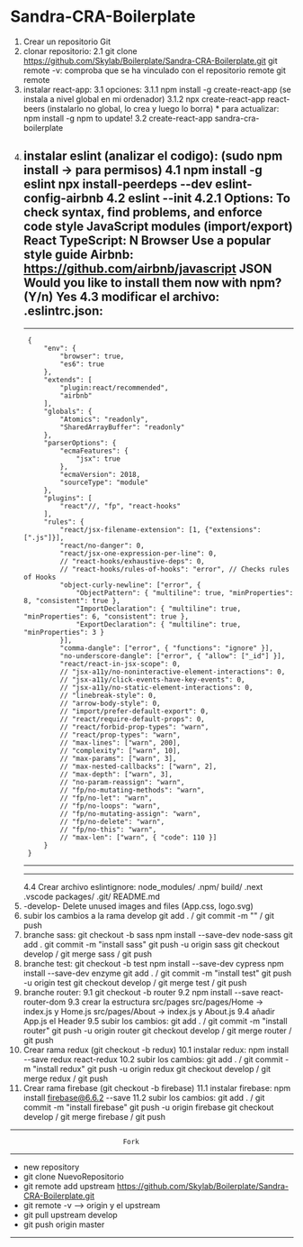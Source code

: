 # Sandra-CRA-Boilerplate

1. Crear un repositorio Git
2. clonar repositorio:
    2.1 git clone https://github.com/Skylab/Boilerplate/Sandra-CRA-Boilerplate.git
    git remote -v: comproba que se ha vinculado con el repositorio remote
    git remote
3. instalar react-app:
    3.1 opciones:
        3.1.1 npm install -g create-react-app (se instala a nivel global en mi ordenador)
        3.1.2 npx create-react-app react-beers (instalarlo no global, lo crea y luego lo borra)
        * para actualizar: npm install -g npm to update!
    3.2 create-react-app sandra-cra-boilerplate
4. instalar eslint (analizar el codigo): (sudo npm install -> para permisos)
    4.1 npm install -g eslint 
        npx install-peerdeps --dev eslint-config-airbnb
    4.2 eslint --init
        4.2.1 Options:
            To check syntax, find problems, and enforce code style
            JavaScript modules (import/export)
            React
            TypeScript: N
            Browser
            Use a popular style guide
            Airbnb: https://github.com/airbnb/javascript
            JSON
            Would you like to install them now with npm? (Y/n) Yes
    4.3 modificar el archivo: .eslintrc.json:
    --------------------------------------------------------------------------
    --------------------------------------------------------------------------
        {
            "env": {
                "browser": true,
                "es6": true
            },
            "extends": [
                "plugin:react/recommended",
                "airbnb"
            ],
            "globals": {
                "Atomics": "readonly",
                "SharedArrayBuffer": "readonly"
            },
            "parserOptions": {
                "ecmaFeatures": {
                    "jsx": true
                },
                "ecmaVersion": 2018,
                "sourceType": "module"
            },
            "plugins": [
                "react"//, "fp", "react-hooks"
            ],
            "rules": {
                "react/jsx-filename-extension": [1, {"extensions": [".js"]}],
                "react/no-danger": 0,
                "react/jsx-one-expression-per-line": 0,
                // "react-hooks/exhaustive-deps": 0,
                // "react-hooks/rules-of-hooks": "error", // Checks rules of Hooks
                "object-curly-newline": ["error", {
                    "ObjectPattern": { "multiline": true, "minProperties": 8, "consistent": true },
                    "ImportDeclaration": { "multiline": true, "minProperties": 6, "consistent": true },
                    "ExportDeclaration": { "multiline": true, "minProperties": 3 }
                }],
                "comma-dangle": ["error", { "functions": "ignore" }],
                "no-underscore-dangle": ["error", { "allow": ["_id"] }],
                "react/react-in-jsx-scope": 0,
                // "jsx-a11y/no-noninteractive-element-interactions": 0,
                // "jsx-a11y/click-events-have-key-events": 0,
                // "jsx-a11y/no-static-element-interactions": 0,
                // "linebreak-style": 0,
                // "arrow-body-style": 0,
                // "import/prefer-default-export": 0,
                // "react/require-default-props": 0,
                // "react/forbid-prop-types": "warn",
                // "react/prop-types": "warn",
                // "max-lines": ["warn", 200],
                // "complexity": ["warn", 10],
                // "max-params": ["warn", 3],
                // "max-nested-callbacks": ["warn", 2],
                // "max-depth": ["warn", 3],
                // "no-param-reassign": "warn",
                // "fp/no-mutating-methods": "warn",
                // "fp/no-let": "warn",
                // "fp/no-loops": "warn",
                // "fp/no-mutating-assign": "warn",
                // "fp/no-delete": "warn",
                // "fp/no-this": "warn",
                // "max-len": ["warn", { "code": 110 }]
            }
        }
    --------------------------------------------------------------------------
    --------------------------------------------------------------------------
    4.4 Crear archivo eslintignore:
        node_modules/
        .npm/
        build/
        .next
        .vscode
        packages/
        .git/
        README.md
5. -develop- Delete unused images and files (App.css, logo.svg)
6. subir los cambios a la rama develop
     git add . / git commit -m "" / git push
7. branche sass:
    git checkout -b sass
    npm install --save-dev node-sass
    git add .
    git commit -m "install sass"
    git push -u origin sass
    git checkout develop / git merge sass / git push
8. branche test:
    git checkout -b test
    npm install --save-dev cypress
    npm install --save-dev enzyme
    git add . / git commit -m "install test" 
    git push -u origin test
    git checkout develop / git merge test / git push
9. branche router:
    9.1 git checkout -b router
    9.2 npm install --save react-router-dom
    9.3 crear la estructura src/pages
        src/pages/Home -> index.js  y Home.js
        src/pages/About -> index.js  y About.js
    9.4 añadir App.js el Header
    9.5 subir los cambios:
        git add . / git commit -m "install router" 
        git push -u origin router
        git checkout develop / git merge router / git push
10. Crear rama redux (git checkout -b redux)
    10.1 instalar redux: npm install --save redux react-redux
    10.2 subir los cambios:
        git add . / git commit -m "install redux" 
        git push -u origin redux
        git checkout develop / git merge redux / git push
11. Crear rama firebase (git checkout -b firebase)
    11.1 instalar firebase: npm install firebase@6.6.2 --save
    11.2 subir los cambios:
        git add . / git commit -m "install firebase" 
        git push -u origin firebase
        git checkout develop / git merge firebase / git push
----------------------------------------------------------------------------------------------------
                                Fork
----------------------------------------------------------------------------------------------------
   - new repository 
   - git clone NuevoRepositorio
   - git remote add upstream https://github.com/Skylab/Boilerplate/Sandra-CRA-Boilerplate.git
   - git remote -v --> origin y el upstream
   - git pull upstream develop
   - git push origin master
------------------------------------------------------------------------------------------------------


